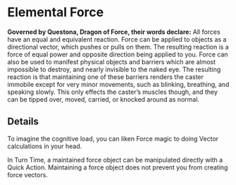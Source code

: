 # Elemental Force

**Governed by Questona, Dragon of Force, their words declare:** All forces have
an equal and equivalent reaction. Force can be applied to objects as a
directional vector, which pushes or pulls on them. The resulting reaction is a
force of equal power and opposite direction being applied to you. Force can also
be used to manifest physical objects and barriers which are almost impossible to
destroy, and nearly invisible to the naked eye. The resulting reaction is that
maintaining one of these barriers renders the caster immobile except for very
minor movements, such as blinking, breathing, and speaking slowly. This only
effects the caster’s muscles though, and they can be tipped over, moved,
carried, or knocked around as normal.

## Details

To imagine the cognitive load, you can liken Force magic to doing Vector
calculations in your head.

In Turn Time, a maintained force object can be manipulated directly with a Quick
Action. Maintaining a force object does not prevent you from creating force
vectors.
